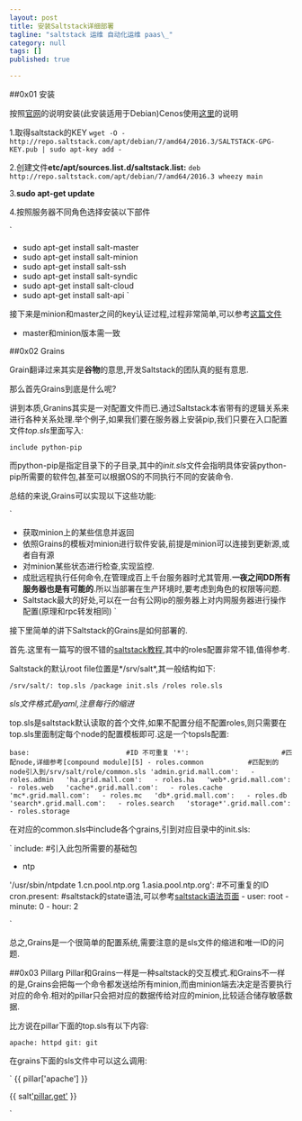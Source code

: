 ```yaml
---
layout: post
title: 安装Saltstack详细部署
tagline: "saltstack 运维 自动化运维 paas\_"
category: null
tags: []
published: true

---
```


##0x01 安装

按照[官网][1]的说明安装(此安装适用于Debian)Cenos使用[这里][2]的说明

1.取得saltstack的KEY
`wget -O - http://repo.saltstack.com/apt/debian/7/amd64/2016.3/SALTSTACK-GPG-KEY.pub | sudo apt-key add -`

2.创建文件**etc/apt/sources.list.d/saltstack.list:**
`deb http://repo.saltstack.com/apt/debian/7/amd64/2016.3 wheezy main`

3.**sudo apt-get update**

4.按照服务器不同角色选择安装以下部件

`
* sudo apt-get install salt-master
* sudo apt-get install salt-minion
* sudo apt-get install salt-ssh
* sudo apt-get install salt-syndic
* sudo apt-get install salt-cloud
* sudo apt-get install salt-api
`

接下来是minion和master之间的key认证过程,过程非常简单,可以参考[这篇文件][4]

* master和minion版本需一致

##0x02 Grains

Grain翻译过来其实是**谷物**的意思,开发Saltstack的团队真的挺有意思.

那么首先Grains到底是什么呢?

讲到本质,Granins其实是一对配置文件而已.通过Saltstack本省带有的逻辑关系来进行各种关系处理.举个例子,如果我们要在服务器上安装pip,我们只要在入口配置文件*top.sls*里面写入:

`include python-pip`

而python-pip是指定目录下的子目录,其中的*init.sls*文件会指明具体安装python-pip所需要的软件包,甚至可以根据OS的不同执行不同的安装命令.

总结的来说,Grains可以实现以下这些功能:

`
* 获取minion上的某些信息并返回
* 依照Grains的模板对minion进行软件安装,前提是minion可以连接到更新源,或者自有源
* 对minion某些状态进行检查,实现监控.
* 成批远程执行任何命令,在管理成百上千台服务器时尤其管用.**一夜之间DD所有服务器也是有可能的**.所以当部署在生产环境时,要考虑到角色的权限等问题.
* Saltstack最大的好处,可以在一台有公网ip的服务器上对内网服务器进行操作配置(原理和rpc转发相同)
`

接下里简单的讲下Saltstack的Grains是如何部署的.

首先.这里有一篇写的很不错的[saltstack教程][3],其中的roles配置非常不错,值得参考.

Saltstack的默认root file位置是*/srv/salt*,其一般结构如下:

`
/srv/salt/:
          top.sls
          /package
                  init.sls
          /roles
                  role.sls
`

*sls文件格式是yaml,注意每行的缩进*

top.sls是saltstack默认读取的首个文件,如果不配置分组不配置roles,则只需要在top.sls里面制定每个node的配置模板即可.这是一个topsls配置:

`
base:                        #ID 不可重复
  '*':                       #匹配node,详细参考[compound module][5]
    - roles.common           #匹配到的node引入到/srv/salt/role/common.sls
  'admin.grid.mall.com':  
    - roles.admin  
  'ha.grid.mall.com':  
    - roles.ha  
  'web*.grid.mall.com':  
    - roles.web  
  'cache*.grid.mall.com':  
    - roles.cache  
  'mc*.grid.mall.com':  
    - roles.mc  
  'db*.grid.mall.com':  
    - roles.db  
  'search*.grid.mall.com':  
    - roles.search  
  'storage*'.grid.mall.com':  
    - roles.storage
`


在对应的common.sls中include各个grains,引到对应目录中的init.sls:


`
include:        #引入此包所需要的基础包
  - ntp

'/usr/sbin/ntpdate 1.cn.pool.ntp.org 1.asia.pool.ntp.org': #不可重复的ID
  cron.present:               #saltstack的state语法,可以参考[saltstack语法页面][6]
    - user: root
    - minute: 0
    - hour: 2

`

总之,Grains是一个很简单的配置系统,需要注意的是sls文件的缩进和唯一ID的问题.

##0x03 Pillarg
Pillar和Grains一样是一种saltstack的交互模式.和Grains不一样的是,Grains会把每一个命令都发送给所有minion,而由minion端去决定是否要执行对应的命令.相对的pillar只会把对应的数据传给对应的minion,比较适合储存敏感数据.


比方说在pillar下面的top.sls有以下内容:

`
apache: httpd
git: git
`

在grains下面的sls文件中可以这么调用:

`
 {{ pillar['apache'] }}
 
 {{ salt['pillar.get']('git', 'git') }}
 
`




[1]:https://repo.saltstack.com/#debian "Saltstack"
[2]:https://repo.saltstack.com/#rhel   "Centos Salt"
[3]:https://github.com/ist0ne/salt-states  "Salt Github"
[4]:http://www.saltstack.cn/kb/salt-first-view/#salt-first-view "Saltstack初探"
[5]:https://docs.saltstack.com/en/latest/topics/targeting/compound.html "Saltstack compound module"
[6]:https://docs.saltstack.com/en/latest/ref/states/all/salt.states.cron.html "cron"